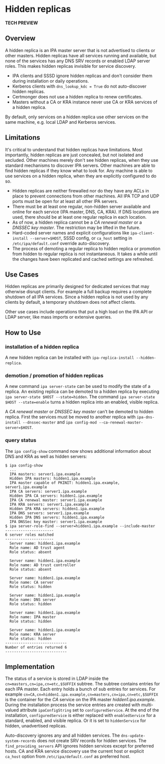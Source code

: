 # Hidden replicas

**TECH PREVIEW**

## Overview

A hidden replica is an IPA master server that is not advertised to
clients or other masters. Hidden replicas have all services running
and available, but none of the services has any DNS SRV records or
enabled LDAP server roles. This makes hidden replicas invisible for
service discovery.

* IPA clients and SSSD ignore hidden replicas and don't consider them
  during installation or daily operations.
* Kerberos clients with ``dns_lookup_kdc = True`` do not auto-discover
  hidden replicas.
* Certmonger does not use a hidden replica to renew certificates.
* Masters without a CA or KRA instance never use CA or KRA services
  of a hidden replica.

By default, only services on a hidden replica use other services on
the same machine, e.g. local LDAP and Kerberos services.

## Limitations

It's critical to understand that hidden replicas have limitations. Most
importantly, hidden replicas are just concealed, but not isolated and
secluded. Other machines merely don't see hidden replicas, when they
use standard mechanisms to discover IPA servers. Other machines are
able to find hidden replicas if they know what to look for. Any machine
is able to use services on a hidden replica, when they are explicitly
configured to do so.

* Hidden replicas are neither firewalled nor do they have any ACLs in
  place to prevent connections from other machines. All IPA TCP and
  UDP ports must be open for at least all other IPA servers.
* There must be at least one regular, non-hidden server available and
  online for each service (IPA master, DNS, CA, KRA). If DNS locations
  are used, there should be at least one regular replica in each
  location.
* As of now, a hidden replica cannot be a *CA renewal master* or
  a *DNSSEC key master*. The restriction may be lifted in the future.
* Hard-coded server names and explicit configurations like
  ``ipa-client-install --server=$HOST``, SSSD config, or ``ca_host``
  setting in ``/etc/ipa/default.conf`` override auto-discovery.
* The process of demoting a regular replica to hidden replica or
  promotion from hidden to regular replica is not instantaneous. It
  takes a while until the changes have been replicated and cached
  settings are refreshed.

## Use Cases

Hidden replicas are primarily designed for dedicated services that may
otherwise disrupt clients. For example a full backup requires a
complete shutdown of all IPA services. Since a hidden replica is not
used by any clients by default, a temporary shutdown does not affect
clients.

Other use cases include operations that put a high load on the IPA
API or LDAP server, like mass imports or extensive queries.

## How to Use

### installation of a hidden replica

A new hidden replica can be installed with
``ipa-replica-install --hidden-replica``.

### demotion / promotion of hidden replicas

A new command ``ipa server-state`` can be used to modify the state of a
replica. An existing replica can be demoted to a hidden replica by
executing ``ipa server-state $HOST --state=hidden``. The command
``ipa server-state $HOST --state=enable`` turns a hidden replica
into an enabled, visible replica.

A *CA renewal master* or *DNSSEC key master* can't be demoted to hidden
replica. First the services must be moved to another replica with
``ipa-dns-install --dnssec-master`` and
``ipa config-mod --ca-renewal-master-server=$HOST``.

### query status

The ``ipa config-show`` command now shows additional information about
DNS and KRA as well as hidden servers:

```
$ ipa config-show
  ...
  IPA masters: server1.ipa.example
  Hidden IPA masters: hidden1.ipa.example
  IPA master capable of PKINIT: hidden1.ipa.example, server1.ipa.example
  IPA CA servers: server1.ipa.example
  Hidden IPA CA servers: hidden1.ipa.example
  IPA CA renewal master: server1.ipa.example
  IPA KRA servers: server1.ipa.example
  Hidden IPA KRA servers: hidden1.ipa.example
  IPA DNS servers: server1.ipa.example
  Hidden IPA DNS servers: hidden1.ipa.example
  IPA DNSSec key master: server1.ipa.example
$ ipa server-role-find --server=hidden1.ipa.example --include-master
----------------------
6 server roles matched
----------------------
  Server name: hidden1.ipa.example
  Role name: AD trust agent
  Role status: absent

  Server name: hidden1.ipa.example
  Role name: AD trust controller
  Role status: absent

  Server name: hidden1.ipa.example
  Role name: CA server
  Role status: hidden

  Server name: hidden1.ipa.example
  Role name: DNS server
  Role status: hidden

  Server name: hidden1.ipa.example
  Role name: IPA master
  Role status: hidden

  Server name: hidden1.ipa.example
  Role name: KRA server
  Role status: hidden
----------------------------
Number of entries returned 6
----------------------------
```

## Implementation

The status of a service is stored in LDAP inside the
``cn=masters,cn=ipa,cn=etc,$SUFFIX`` subtree. The subtree contains
entries for each IPA master. Each entry holds a bunch of sub entries
for services. For example
``cn=CA,cn=hidden1.ipa.example,cn=masters,cn=ipa,cn=etc,$SUFFIX`` is
the container for the *CA* service on the IPA master
*hidden1.ipa.example*. During the installation process the service
entries are created with multi-valued attribute ``ipaConfigString``
set to ``configuredService``. At the end of the installation,
``configuredService`` is either replaced with ``enabledService`` for a
standard, enabled, and visible replica. Or it is set to
``hiddenService`` for hidden, unadvertised replicas.

Auto-discovery ignores any and all hidden services. The
``dns-update-system-records`` does not create SRV records for hidden
services. The ``find_providing_servers`` API ignores hidden services
except for preferred hosts. CA and KRA service discovery use the
current host or explicit ``ca_host`` option from
``/etc/ipa/default.conf`` as preferred host.
